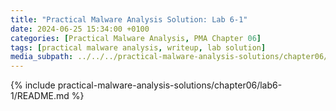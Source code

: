 ```yaml
---
title: "Practical Malware Analysis Solution: Lab 6-1"
date: 2024-06-25 15:34:00 +0100
categories: [Practical Malware Analysis, PMA Chapter 06]
tags: [practical malware analysis, writeup, lab solution]
media_subpath: ../../../practical-malware-analysis-solutions/chapter06/lab6-1
---
```


{% include practical-malware-analysis-solutions/chapter06/lab6-1/README.md %}